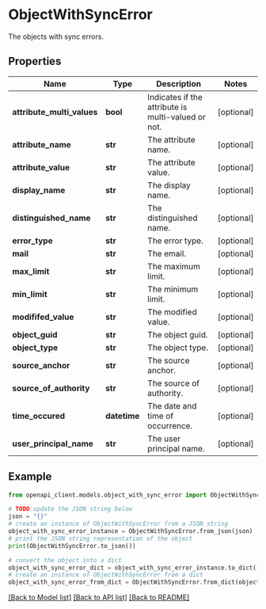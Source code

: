 # ObjectWithSyncError

The objects with sync errors.

## Properties

Name | Type | Description | Notes
------------ | ------------- | ------------- | -------------
**attribute_multi_values** | **bool** | Indicates if the attribute is multi-valued or not. | [optional] 
**attribute_name** | **str** | The attribute name. | [optional] 
**attribute_value** | **str** | The attribute value. | [optional] 
**display_name** | **str** | The display name. | [optional] 
**distinguished_name** | **str** | The distinguished name. | [optional] 
**error_type** | **str** | The error type. | [optional] 
**mail** | **str** | The email. | [optional] 
**max_limit** | **str** | The maximum limit. | [optional] 
**min_limit** | **str** | The minimum limit. | [optional] 
**modififed_value** | **str** | The modified value. | [optional] 
**object_guid** | **str** | The object guid. | [optional] 
**object_type** | **str** | The object type. | [optional] 
**source_anchor** | **str** | The source anchor. | [optional] 
**source_of_authority** | **str** | The source of authority. | [optional] 
**time_occured** | **datetime** | The date and time of occurrence. | [optional] 
**user_principal_name** | **str** | The user principal name. | [optional] 

## Example

```python
from openapi_client.models.object_with_sync_error import ObjectWithSyncError

# TODO update the JSON string below
json = "{}"
# create an instance of ObjectWithSyncError from a JSON string
object_with_sync_error_instance = ObjectWithSyncError.from_json(json)
# print the JSON string representation of the object
print(ObjectWithSyncError.to_json())

# convert the object into a dict
object_with_sync_error_dict = object_with_sync_error_instance.to_dict()
# create an instance of ObjectWithSyncError from a dict
object_with_sync_error_from_dict = ObjectWithSyncError.from_dict(object_with_sync_error_dict)
```
[[Back to Model list]](../README.md#documentation-for-models) [[Back to API list]](../README.md#documentation-for-api-endpoints) [[Back to README]](../README.md)


